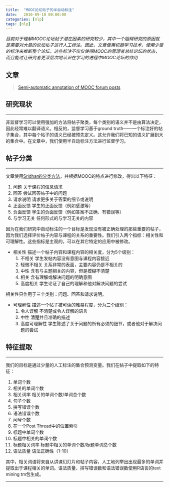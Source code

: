 ```yaml
---
title:  "MOOC论坛帖子的半自动标注"
date:   2016-09-18 00:00:00
categories: [nlp]
tags: [nlp]
---
```


*目前对于理解MOOC论坛帖子潜在因素的研究较少，其中一个阻碍研究的原因就是需要对大量的论坛帖子进行人工标注。因此，文章使用机器学习技术，使用少量的标注来推断整个论坛。这些标注不仅仅使得MOOC的管理者总结论坛的状态，而且能过让研究者更深层次地认识在学习的进程中MOOC论坛的作用*

## 文章

> [Semi-automatic annotation of MOOC forum posts][paper-link]

## 研究现状
---

非监督学习可以使用强加的方法将帖子聚类，每个类别的语义并不是由算法决定，因此经常难以翻译语义。相反的，监督学习基于ground truth——一个标注好的帖子集合，其中每个帖子的语义已经被预先定义。这允许我们将已知的语义扩展到大的集合中。在文章中，我们使用半自动标注方法进行监督学习。

## 帖子分类
---

文章使用[Sridhar的分类方法][sridhar-paper]，并根据MOOC的特点进行修改，得出以下特征：

1. 问题 关于课程的信息请求
2. 回答 尝试回答帖子中的问题
3. 请求说明 请求更多关于答案的细节或说明
4. 正面反馈 学生的正面反馈（例如感激等）
5. 负面反馈 学生的负面反馈（例如答案不正确、有错误等）
6. 与学习无关 任何形式的与学习无关的内容 

因为在我们研究中自动标注的一个目标是发现没有被正确处理的那些重要的帖子，因为我们选择评价帖子内容与课程的关系的重要性。我们引入两个指标：相关性和可理解性。这些指标是主观的，可以在其它特定的应用中被修改。

* 相关性 描述一个帖子内容和课程内容的相关度，分为5个级别：
	1. 不相关 学生发帖内容没有意图与课程内容接近
	2. 轻微不相关 关系非常的表面，主要内容仍是不相关的
	3. 中性 含有与主题相关的内容，但是模糊不清楚
	4. 相关 含有理解或解决问题的明确意图
	5. 高度相关 学生论证了自己的理解和他对解决问题的尝试

相关性只作用于三个类别：问题、回答和请求说明。

* 可理解性 描述一个帖子被可读的难易程度，分为三个级别：
	1. 令人误解 不清楚或令人误解的语言
	2. 中性 清楚并且准确的描述
	3. 高度可理解性 学生陈述了关于问题的所有必须的细节，或者他对于解决问题的尝试

## 特征提取
---

我们的目标是通过少量的人工标注的集合预测变量。我们在帖子中提取如下的特征：

1. 单词个数
2. 相关的单词个数
3. 相关词率 相关的单词个数/单词总个数
4. 句子个数
5. 拼写错误个数
6. 语法错误个数
7. 问号个数
8. 在一个Post Thread中的位置索引
9. 标题中单词个数
10. 标题中相关的单词个数
11. 标题相关词率 标题中相关的单词个数/标题单词总个数
12. 语法质量 语法正确性（1-10）

其中，相关词语将来自从讲课幻灯片和帖子内容，人工地列举出出现最多的单词并提取出于课程相关的单词。语法质量、拼写错误数和语法错误数使用R语言的text mining tm包生成。

---

[paper-link]:  		https://infoscience.epfl.ch/record/210990/files/paper.pdf
[sridhar-paper]:	http://www.aclweb.org/anthology/W14-2715
